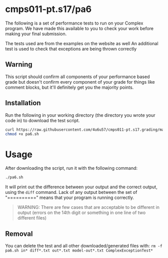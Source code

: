 # cmps011-pt.s17/pa6

The following is a set of performance tests to run on your Complex program.
We have made this available to you to check your work before making your final
submission.

The tests used are from the examples on the website as well
An additional test is used to check that exceptions are being thrown
correctly

## Warning

This script should confirm all components of your performance based grade but
doesn't confirm every component of your grade for things like comment blocks,
but it'll definitely get you the majority points.

## Installation

Run the following in your working directory (the directory you wrote your code
in) to download the test script.

```bash
curl https://raw.githubusercontent.com/4u6u57/cmps011-pt.s17.grading/master/pa6/pa6.sh > pa6.sh
chmod +x pa6.sh
```

# Usage

After downloading the script, run it with the following command:

```bash
./pa6.sh
```

It will print out the difference between your output and the correct output,
using the `diff` command. Lack of any output between the set of "=========="
means that your program is running correctly.

> WARNING: There are few cases that are acceptable to be different in
> output (errors on the 14th digit or something in one line of two
> different files)

## Removal

You can delete the test and all other downloaded/generated files with:
`rm -f pa6.sh in* diff*.txt out*.txt model-out*.txt ComplexExceptionTest*`
